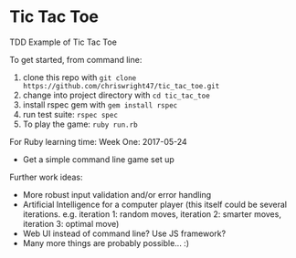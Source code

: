 # Tic Tac Toe
TDD Example of Tic Tac Toe

To get started, from command line:

1. clone this repo with `git clone https://github.com/chriswright47/tic_tac_toe.git`
1. change into project directory with `cd tic_tac_toe`
1. install rspec gem with `gem install rspec`
1. run test suite: `rspec spec`
1. To play the game: `ruby run.rb`


For Ruby learning time:
Week One: 2017-05-24
 - Get a simple command line game set up
 
Further work ideas:
 - More robust input validation and/or error handling
 - Artificial Intelligence for a computer player (this itself could be several iterations. e.g. iteration 1: random moves, iteration 2: smarter moves, iteration 3: optimal move)
 - Web UI instead of command line? Use JS framework?
 - Many more things are probably possible... :)

